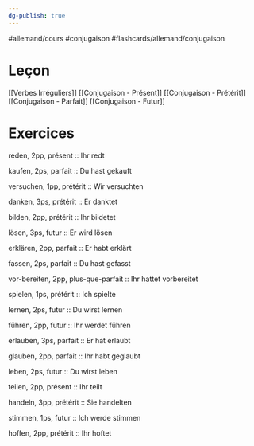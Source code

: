 ```yaml
---
dg-publish: true
---
```


#allemand/cours #conjugaison #flashcards/allemand/conjugaison

# Leçon

[[Verbes Irréguliers]]
[[Conjugaison - Présent]]
[[Conjugaison - Prétérit]]
[[Conjugaison - Parfait]]
[[Conjugaison - Futur]]


# Exercices

reden, 2pp, présent :: Ihr redt
<!--SR:!2022-11-05,3,258-->
kaufen, 2ps, parfait :: Du hast gekauft
<!--SR:!2022-11-06,4,278-->
versuchen, 1pp, prétérit :: Wir versuchten
<!--SR:!2022-11-06,4,278-->
danken, 3ps, prétérit :: Er danktet
<!--SR:!2022-11-12,12,270-->
bilden, 2pp, prétérit :: Ihr bildetet
<!--SR:!2022-11-06,4,278-->
lösen, 3ps, futur :: Er wird lösen
<!--SR:!2022-11-09,7,250-->
erklären, 2pp, parfait :: Er habt erklärt
<!--SR:!2022-11-05,3,258-->
fassen, 2ps, parfait :: Du hast gefasst
<!--SR:!2022-11-14,14,270-->
vor-bereiten, 2pp, plus-que-parfait :: Ihr hattet vorbereitet
<!--SR:!2022-11-06,4,278-->
spielen, 1ps, prétérit :: Ich spielte
<!--SR:!2022-11-06,4,278-->
lernen, 2ps, futur :: Du wirst lernen
<!--SR:!2022-11-06,4,278-->
führen, 2pp, futur :: Ihr werdet führen
<!--SR:!2022-11-15,15,290-->
erlauben, 3ps, parfait :: Er hat erlaubt
<!--SR:!2022-11-05,3,258-->
glauben, 2pp, parfait :: Ihr habt geglaubt
<!--SR:!2022-11-06,4,278-->
leben, 2ps, futur :: Du wirst leben
<!--SR:!2022-11-06,4,278-->
teilen, 2pp, présent :: Ihr teilt
<!--SR:!2022-11-06,4,278-->
handeln, 3pp, prétérit :: Sie handelten
<!--SR:!2022-11-05,3,258-->
stimmen, 1ps, futur :: Ich werde stimmen
<!--SR:!2022-11-13,13,290-->
hoffen, 2pp, prétérit :: Ihr hoftet
<!--SR:!2022-11-06,4,278-->
